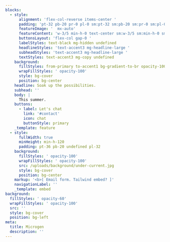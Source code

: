 ```yaml
---
blocks:
  - style:
      alignment: 'flex-col-reverse items-center '
      padding: 'pt-32 pb-20 pr-0 pl-0 sm:pt-32 sm:pb-20 sm:pr-0 sm:pl-0'
      featureImage: '  mx-auto'
      featureContent: 'w-3/5 min-h-0 text-center sm:w-3/5 sm:min-h-0 sm:text-center'
      buttonsLayout: 'flex-col gap-0 '
      labelStyles: text-black mg-hidden undefined
      headlineStyles: 'text-accent3 mg-headline-large '
      subheadStyles: 'text-accent3 mg-headline-large '
      textStyles: text-accent3 mg-copy undefined
    background:
      fillStyles: from-primary to-accent1 bg-gradient-to-br opacity-100
      wrapFillStyles: ' opacity-100'
      style: bg-cover
      position: bg-center
    headline: Soak up the possibilities.
    subhead: ''
    body: |
      This summer.
    buttons:
      - label: Let's chat
        link: '#contact'
        icon: chat
        buttonStyle: primary
    _template: feature
  - style:
      fullWidth: true
      minHeight: min-h-120
      padding: pt-36 pb-20 undefined pl-32
    background:
      fillStyles: ' opacity-100'
      wrapFillStyles: ' opacity-100'
      src: /uploads/background/under-current.jpg
      style: bg-cover
      position: bg-center
    markup: '<b>[ Email form. Tailwind embed? ]'
    navigationLabel: ''
    _template: embed
background:
  fillStyles: ' opacity-60'
  wrapFillStyles: ' opacity-100'
  src: ''
  style: bg-cover
  position: bg-left
meta:
  title: Microgen
  description: ''
---
```


